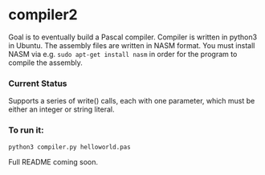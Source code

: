 # compiler2

Goal is to eventually build a Pascal compiler.  Compiler is written in python3 in Ubuntu.  The assembly files are written in NASM format.  You must install NASM via e.g. ```sudo apt-get install nasm``` in order for the program to compile the assembly.

### Current Status

Supports a series of write() calls, each with one parameter, which must be either an integer or string literal.

### To run it:

```python3 compiler.py helloworld.pas```



Full README coming soon.  
